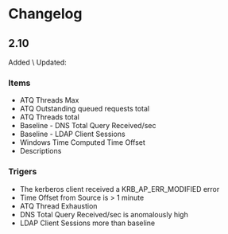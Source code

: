 # Changelog 

## 2.10
Added \ Updated:

### Items
- ATQ Threads Max
- ATQ Outstanding queued requests total
- ATQ Threads total
- Baseline - DNS Total Query Received/sec
- Baseline - LDAP Client Sessions
- Windows Time Computed Time Offset
- Descriptions

### Trigers

- The kerberos client received a KRB_AP_ERR_MODIFIED error
- Time Offset from Source is > 1 minute
- ATQ Thread Exhaustion
- DNS Total Query Received/sec is anomalously high
- LDAP Client Sessions more than baseline